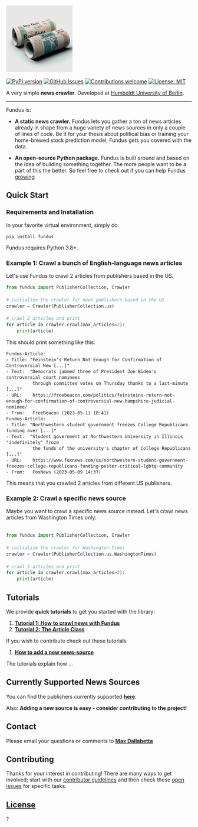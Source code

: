 <img alt="alt text" src="resources/fundus_logo.png" width="180"/>

[![PyPI version](https://badge.fury.io/py/fundus.svg)](https://badge.fury.io/py/fundus)
[![GitHub Issues](https://img.shields.io/github/issues/flairNLP/fundus.svg)](https://github.com/flairNLP/fundus/issues)
[![Contributions welcome](https://img.shields.io/badge/contributions-welcome-brightgreen.svg)](docs/how_to_contribute.md)
[![License: MIT](https://img.shields.io/badge/License-MIT-brightgreen.svg)](https://opensource.org/licenses/MIT)

A very simple **news crawler**.
Developed at [Humboldt University of Berlin](https://www.informatik.hu-berlin.de/en/forschung-en/gebiete/ml-en/).

---

Fundus is:

* **A static news crawler.** 
  Fundus lets you gather a ton of news articles already in shape from a huge variety of news sources in only a couple of lines of code.
  Be it for your thesis about political bias or training your home-brewed stock prediction model, Fundus gets you covered with the data.

* **An open-source Python package.**
  Fundus is built around and based on the idea of building something together.
  The more people want to be a part of this the better. So feel free to check out if you can help Fundus [growing](docs/how_to_contribute.md)

## Quick Start

### Requirements and Installation

In your favorite virtual environment, simply do:

```
pip install fundus
```

Fundus requires Python 3.8+.

### Example 1: Crawl a bunch of English-language news articles

Let's use Fundus to crawl 2 articles from publishers based in the US.

```python
from fundus import PublisherCollection, Crawler

# initialize the crawler for news publishers based in the US
crawler = Crawler(PublisherCollection.us)

# crawl 2 articles and print
for article in crawler.crawl(max_articles=2):
    print(article)
```

This should print something like this:

```console
Fundus-Article:
- Title: "Feinstein's Return Not Enough for Confirmation of Controversial New [...]"
- Text:  "Democrats jammed three of President Joe Biden's controversial court nominees
          through committee votes on Thursday thanks to a last-minute [...]"
- URL:    https://freebeacon.com/politics/feinsteins-return-not-enough-for-confirmation-of-controversial-new-hampshire-judicial-nominee/
- From:   FreeBeacon (2023-05-11 18:41)
Fundus-Article:
- Title: "Northwestern student government freezes College Republicans funding over [...]"
- Text:  "Student government at Northwestern University in Illinois "indefinitely" froze
          the funds of the university's chapter of College Republicans [...]"
- URL:    https://www.foxnews.com/us/northwestern-student-government-freezes-college-republicans-funding-poster-critical-lgbtq-community
- From:   FoxNews (2023-05-09 14:37)
```

This means that you crawled 2 articles from different US publishers.

### Example 2: Crawl a specific news source

Maybe you want to crawl a specific news source instead. Let's crawl news articles from Washington Times only:

```python

from fundus import PublisherCollection, Crawler

# initialize the crawler for Washington Times
crawler = Crawler(PublisherCollection.us.WashingtonTimes)

# crawl 5 articles and print
for article in crawler.crawl(max_articles=2):
    print(article)
```

## Tutorials

We provide **quick tutorials** to get you started with the library:

1. [**Tutorial 1: How to crawl news with Fundus**](docs/1_getting_started.md)
2. [**Tutorial 2: The Article Class**](docs/...)

If you wish to contribute check out these tutorials
1. [**How to add a new news-source**](docs/how_to_contribute.md)

The tutorials explain how ...

## Currently Supported News Sources

You can find the publishers currently supported [**here**](/docs/supported_publishers.md).

Also: **Adding a new source is easy - consider contributing to the project!**

## Contact

Please email your questions or comments to [**Max Dallabetta**](mailto:max.dallebtta@googlemail.com?subject=[GitHub]%20Fundus)

## Contributing

Thanks for your interest in contributing! There are many ways to get involved;
start with our [contributor guidelines](docs/how_to_contribute.md) and then
check these [open issues](https://github.com/flairNLP/fundus/issues) for specific tasks.

## [License](/LICENSE)

?
